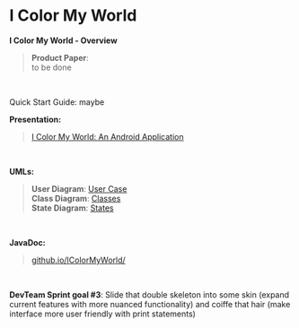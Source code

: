 # I Color My World

<b>I Color My World - Overview</b>
<blockquote>
 <b>Product Paper</b>:<br>
    to be done
</blockquote>
<br>

Quick Start Guide: maybe <br>

<b>Presentation:</b>
<blockquote>
<a href="https://drive.google.com/open?id=13PqdqPdQEHdn9f3wNBSNGpcslKNml33sfkAyVfAbnZU">
I Color My World: An Android Application</a>
</blockquote>
<br>

<b>UMLs:</b>
<blockquote>
 <b>User Diagram</b>: <a href="https://drive.google.com/file/d/1T46t4FmQfVhVf5PeOE0Sc4T9U47KA6WE/view?usp=sharing">User Case</a><br>
 <b>Class Diagram</b>: <a href="https://drive.google.com/file/d/1i0IZUR2yOuCZGZyMtR5GvXW0KtO9LJrJ/view?usp=sharing">Classes</a><br>
 <b>State Diagram</b>: <a href="https://drive.google.com/file/d/1XGzWC7iLlTPbIB7lctJY6Ku9CnESxLA7/view?usp=sharing">States</a><br>
</blockquote>
<br>

<b>JavaDoc:</b>
<blockquote>
<a href="https://mooooood.github.io/IColorMyWorld/">github.io/IColorMyWorld/</a>
</blockquote>
<br>



<b>DevTeam Sprint goal #3</b>:
  <span title="look who briefly googled markup">Slide that double skeleton into some skin (expand current features with more nuanced functionality) and coiffe that hair (make interface more user friendly with print statements)</span>
  <br>
 


</blockquote>
